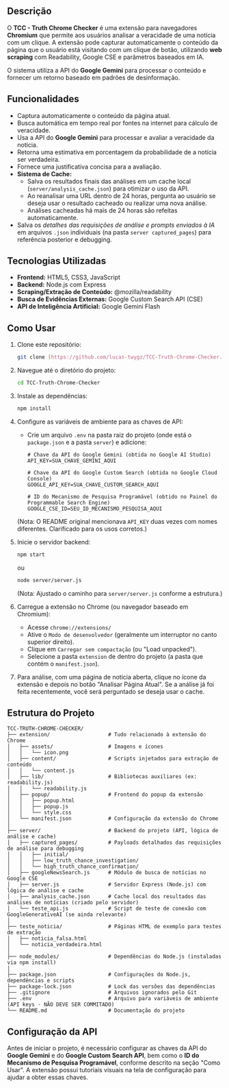 ## Descrição

O **TCC - Truth Chrome Checker** é uma extensão para navegadores **Chromium** que permite aos usuários analisar a veracidade de uma notícia com um clique. A extensão pode capturar automaticamente o conteúdo da página que o usuário está visitando com um clique de botão, utilizando **web scraping** com Readability, Google CSE e parâmetros baseados em IA.

O sistema utiliza a API do **Google Gemini** para processar o conteúdo e fornecer um retorno baseado em padrões de desinformação.

## Funcionalidades

- Captura automaticamente o conteúdo da página atual.
- Busca automática em tempo real por fontes na internet para cálculo de veracidade.
- Usa a API do **Google Gemini** para processar e avaliar a veracidade da notícia.
- Retorna uma estimativa em porcentagem da probabilidade de a notícia ser verdadeira.
- Fornece uma justificativa concisa para a avaliação.
- **Sistema de Cache:**
    - Salva os resultados finais das análises em um cache local (`server/analysis_cache.json`) para otimizar o uso da API.
    - Ao reanalisar uma URL dentro de 24 horas, pergunta ao usuário se deseja usar o resultado cacheado ou realizar uma nova análise.
    - Análises cacheadas há mais de 24 horas são refeitas automaticamente.
- Salva os *detalhes das requisições de análise e prompts enviados à IA* em arquivos `.json` individuais (na pasta `server captured_pages`) para referência posterior e debugging.

## Tecnologias Utilizadas

- **Frontend:** HTML5, CSS3, JavaScript
- **Backend:** Node.js com Express
- **Scraping/Extração de Conteúdo:** @mozilla/readability
- **Busca de Evidências Externas:** Google Custom Search API (CSE)
- **API de Inteligência Artificial:** Google Gemini Flash

## Como Usar

1.  Clone este repositório:
    ```bash
    git clone [https://github.com/lucas-twygz/TCC-Truth-Chrome-Checker.git](https://github.com/lucas-twygz/TCC-Truth-Chrome-Checker.git)
    ```
   
2.  Navegue até o diretório do projeto:
    ```bash
    cd TCC-Truth-Chrome-Checker 
    ```

3.  Instale as dependências:
    ```bash
    npm install
    ```
   
4.  Configure as variáveis de ambiente para as chaves de API:
    - Crie um arquivo `.env` na pasta raiz do projeto (onde está o `package.json` e a pasta `server`) e adicione:
      ```env
      # Chave da API do Google Gemini (obtida no Google AI Studio)
      API_KEY=SUA_CHAVE_GEMINI_AQUI

      # Chave da API do Google Custom Search (obtida no Google Cloud Console)
      GOOGLE_API_KEY=SUA_CHAVE_CUSTOM_SEARCH_AQUI

      # ID do Mecanismo de Pesquisa Programável (obtido no Painel do Programmable Search Engine)
      GOOGLE_CSE_ID=SEU_ID_MECANISMO_PESQUISA_AQUI
      ```
   
    (Nota: O README original mencionava `API_KEY` duas vezes com nomes diferentes. Clarificado para os usos corretos.)
5.  Inicie o servidor backend:
    ```bash
    npm start
    ```
    ou
    ```bash
    node server/server.js 
    ```
    (Nota: Ajustado o caminho para `server/server.js` conforme a estrutura.)
6.  Carregue a extensão no Chrome (ou navegador baseado em Chromium):
    - Acesse `chrome://extensions/`
    - Ative o `Modo de desenvolvedor` (geralmente um interruptor no canto superior direito).
    - Clique em `Carregar sem compactação` (ou "Load unpacked").
    - Selecione a pasta `extension` de dentro do projeto (a pasta que contém o `manifest.json`).
7.  Para análise, com uma página de notícia aberta, clique no ícone da extensão e depois no botão "Analisar Página Atual". Se a análise já foi feita recentemente, você será perguntado se deseja usar o cache.

## Estrutura do Projeto

```
TCC-TRUTH-CHROME-CHECKER/
├── extension/                   # Tudo relacionado à extensão do Chrome
│   ├── assets/                  # Imagens e ícones
│   │   └── icon.png
│   ├── content/                 # Scripts injetados para extração de conteúdo
│   │   └── content.js
│   ├── lib/                     # Bibliotecas auxiliares (ex: readability.js)
│   │   └── readability.js
│   ├── popup/                   # Frontend do popup da extensão
│   │   ├── popup.html
│   │   ├── popup.js
│   │   └── style.css
│   └── manifest.json            # Configuração da extensão do Chrome
│
├── server/                      # Backend do projeto (API, lógica de análise e cache)
│   ├── captured_pages/          # Payloads detalhados das requisições de análise para debugging
│   │   ├── initial/
│   │   ├── low_truth_chance_investigation/
│   │   └── high_truth_chance_confirmation/
│   ├── googleNewsSearch.js      # Módulo de busca de notícias no Google CSE
│   ├── server.js                # Servidor Express (Node.js) com lógica de análise e cache
│   ├── analysis_cache.json      # Cache local dos resultados das análises de notícias (criado pelo servidor)
│   └── teste_api.js             # Script de teste de conexão com GoogleGenerativeAI (se ainda relevante)
│
├── teste_noticia/               # Páginas HTML de exemplo para testes de extração
│   ├── noticia_falsa.html
│   └── noticia_verdadeira.html
│
├── node_modules/                # Dependências do Node.js (instaladas via npm install)
│
├── package.json                 # Configurações do Node.js, dependências e scripts
├── package-lock.json            # Lock das versões das dependências
├── .gitignore                   # Arquivos ignorados pelo Git
├── .env                         # Arquivo para variáveis de ambiente (API keys - NÃO DEVE SER COMMITADO)
└── README.md                    # Documentação do projeto
```


## Configuração da API

Antes de iniciar o projeto, é necessário configurar as chaves da API do **Google Gemini** e do **Google Custom Search API**, bem como o **ID do Mecanismo de Pesquisa Programável**, conforme descrito na seção "Como Usar". A extensão possui tutoriais visuais na tela de configuração para ajudar a obter essas chaves.
